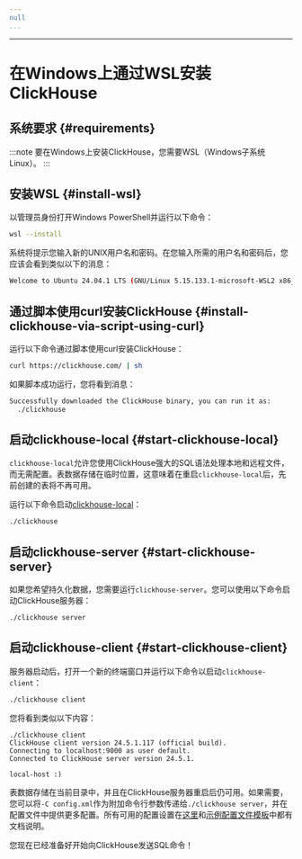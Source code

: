 ```yaml
---
null
...
```

---


# 在Windows上通过WSL安装ClickHouse

## 系统要求 {#requirements}

:::note
要在Windows上安装ClickHouse，您需要WSL（Windows子系统Linux）。
:::

<VerticalStepper>

## 安装WSL {#install-wsl}

以管理员身份打开Windows PowerShell并运行以下命令：

```bash
wsl --install
```

系统将提示您输入新的UNIX用户名和密码。在您输入所需的用户名和密码后，您应该会看到类似以下的消息：

```bash
Welcome to Ubuntu 24.04.1 LTS (GNU/Linux 5.15.133.1-microsoft-WSL2 x86_64)
```

## 通过脚本使用curl安装ClickHouse {#install-clickhouse-via-script-using-curl}

运行以下命令通过脚本使用curl安装ClickHouse：

```bash
curl https://clickhouse.com/ | sh
```

如果脚本成功运行，您将看到消息：

```bash
Successfully downloaded the ClickHouse binary, you can run it as:
  ./clickhouse
```

## 启动clickhouse-local {#start-clickhouse-local}

`clickhouse-local`允许您使用ClickHouse强大的SQL语法处理本地和远程文件，而无需配置。表数据存储在临时位置，这意味着在重启`clickhouse-local`后，先前创建的表将不再可用。

运行以下命令启动[clickhouse-local](/operations/utilities/clickhouse-local)：

```bash
./clickhouse
```

## 启动clickhouse-server {#start-clickhouse-server}

如果您希望持久化数据，您需要运行`clickhouse-server`。您可以使用以下命令启动ClickHouse服务器：

```bash
./clickhouse server
```

## 启动clickhouse-client {#start-clickhouse-client}

服务器启动后，打开一个新的终端窗口并运行以下命令以启动`clickhouse-client`：

```bash
./clickhouse client
```

您将看到类似以下内容：

```response
./clickhouse client
ClickHouse client version 24.5.1.117 (official build).
Connecting to localhost:9000 as user default.
Connected to ClickHouse server version 24.5.1.

local-host :)
```

表数据存储在当前目录中，并且在ClickHouse服务器重启后仍可用。如果需要，您可以将`-C config.xml`作为附加命令行参数传递给`./clickhouse server`，并在配置文件中提供更多配置。所有可用的配置设置在[这里](/operations/server-configuration-parameters/settings)和[示例配置文件模板](https://github.com/ClickHouse/ClickHouse/blob/master/programs/server/config.xml)中都有文档说明。

您现在已经准备好开始向ClickHouse发送SQL命令！

</VerticalStepper>
